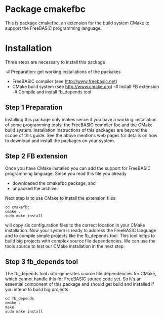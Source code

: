 Package cmakefbc
================

This is package cmakefbc, an extension for the build system CMake to
support the FreeBASIC programming language.


Installation
============

Three steps are necessary to install this package

-# Preparation: get working installations of the packakes
  - FreeBASIC compiler (see http://www.freebasic.net)
  - CMake build system (see http://www.cmake.org)
-# Install FB extension
-# Compile and install fb_depends tool


Step 1 Preparation
------------------

Installing this package only makes sence if you have a working
installation of some programming tools, the FreeBASIC compiler fbc and
the CMake build system. Installation instructions of this packages are
beyond the scope of this guide. See the above mentions web pages for
details on how to download and install the packages on your system.


Step 2 FB extension
-------------------

Once you have CMake installed you can add the support for FreeBASIC
programming language. Since you read this file you already

- downloaded the cmakefbc package, and
- unpacked the archive.

Next step is to use CMake to install the extension files:

~~~{.sh}
cd cmakefbc
cmake .
sudo make install
~~~

will copy six configuration files to the correct location in your CMake
installation. Now your system is ready to address the FreeBASIC
language and to compile simple projects like the fb_depends tool. This
tool helps to build big projects with complex source file dependencies.
We can use the tools source to test our CMake installation in the next
step.


Step 3 fb_depends tool
----------------------

The fb_depends tool auto-generates source file dependencies for CMake,
which cannot handle this for FreeBASIC source code yet. So it's an
essential component of this package and should get build and installed
if you intend to build big projects.

~~~{.sh}
cd fb_depends
cmake .
make
sudo make install
~~~

